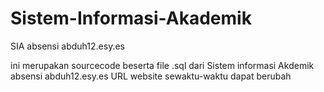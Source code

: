 # Sistem-Informasi-Akademik
SIA absensi abduh12.esy.es

ini merupakan sourcecode beserta file .sql dari Sistem informasi Akdemik absensi abduh12.esy.es
URL website sewaktu-waktu dapat berubah
